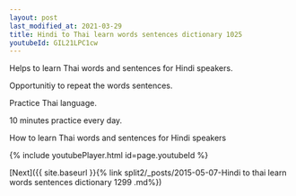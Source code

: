 ```yaml
---
layout: post
last_modified_at: 2021-03-29
title: Hindi to Thai learn words sentences dictionary 1025 
youtubeId: GIL21LPC1cw
---
```

 
 
Helps to learn Thai words and sentences for Hindi speakers.

Opportunitiy to repeat the words sentences. 

Practice Thai language. 
 
10 minutes practice every day. 
 
How to learn Thai words and sentences for Hindi speakers 
 
{% include youtubePlayer.html id=page.youtubeId %}
 
 
[Next]({{ site.baseurl }}{% link  split2/_posts/2015-05-07-Hindi to thai learn words sentences dictionary 1299 .md%})
 
